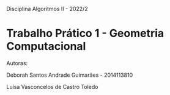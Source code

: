 Disciplina Algoritmos II - 2022/2

# Trabalho Prático 1 - Geometria Computacional

Autoras:

  Deborah Santos Andrade Guimarães - 2014113810
  
  Luísa Vasconcelos de Castro Toledo
